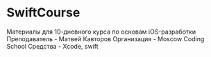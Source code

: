 # SwiftCourse
Материалы для 10-дневного курса по основам iOS-разработки
Преподаватель - Матвей Кавторов
Организация - Moscow Coding School
Средства - Xcode, swift
